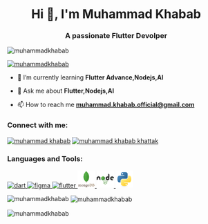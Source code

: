 <h1 align="center">Hi 👋, I'm Muhammad Khabab</h1>
<h3 align="center">A passionate Flutter Devolper</h3>

<p align="left"> <img src="https://komarev.com/ghpvc/?username=muhammadkhabab&label=Profile%20views&color=0e75b6&style=flat" alt="muhammadkhabab" /> </p>

<p align="left"> <a href="https://github.com/ryo-ma/github-profile-trophy"><img src="https://github-profile-trophy.vercel.app/?username=muhammadkhabab" alt="muhammadkhabab" /></a> </p>

- 🌱 I’m currently learning **Flutter Advance,Nodejs,AI**

- 💬 Ask me about **Flutter,Nodejs,AI**

- 📫 How to reach me **muhammad.khabab.official@gmail.com**

<h3 align="left">Connect with me:</h3>
<p align="left">
<a href="https://linkedin.com/in/muhammad khabab" target="blank"><img align="center" src="https://raw.githubusercontent.com/rahuldkjain/github-profile-readme-generator/master/src/images/icons/Social/linked-in-alt.svg" alt="muhammad khabab" height="30" width="40" /></a>
<a href="https://fb.com/muhammad khabab khattak" target="blank"><img align="center" src="https://raw.githubusercontent.com/rahuldkjain/github-profile-readme-generator/master/src/images/icons/Social/facebook.svg" alt="muhammad khabab khattak" height="30" width="40" /></a>
</p>

<h3 align="left">Languages and Tools:</h3>
<p align="left"> <a href="https://dart.dev" target="_blank" rel="noreferrer"> <img src="https://www.vectorlogo.zone/logos/dartlang/dartlang-icon.svg" alt="dart" width="40" height="40"/> </a> <a href="https://www.figma.com/" target="_blank" rel="noreferrer"> <img src="https://www.vectorlogo.zone/logos/figma/figma-icon.svg" alt="figma" width="40" height="40"/> </a> <a href="https://flutter.dev" target="_blank" rel="noreferrer"> <img src="https://www.vectorlogo.zone/logos/flutterio/flutterio-icon.svg" alt="flutter" width="40" height="40"/> </a> <a href="https://www.mongodb.com/" target="_blank" rel="noreferrer"> <img src="https://raw.githubusercontent.com/devicons/devicon/master/icons/mongodb/mongodb-original-wordmark.svg" alt="mongodb" width="40" height="40"/> </a> <a href="https://nodejs.org" target="_blank" rel="noreferrer"> <img src="https://raw.githubusercontent.com/devicons/devicon/master/icons/nodejs/nodejs-original-wordmark.svg" alt="nodejs" width="40" height="40"/> </a> <a href="https://www.python.org" target="_blank" rel="noreferrer"> <img src="https://raw.githubusercontent.com/devicons/devicon/master/icons/python/python-original.svg" alt="python" width="40" height="40"/> </a> </p>

<p><img align="left" src="https://github-readme-stats.vercel.app/api/top-langs?username=muhammadkhabab&show_icons=true&locale=en&layout=compact" alt="muhammadkhabab" /></p>

<p>&nbsp;<img align="center" src="https://github-readme-stats.vercel.app/api?username=muhammadkhabab&show_icons=true&locale=en" alt="muhammadkhabab" /></p>

<p><img align="center" src="https://github-readme-streak-stats.herokuapp.com/?user=muhammadkhabab&" alt="muhammadkhabab" /></p>

